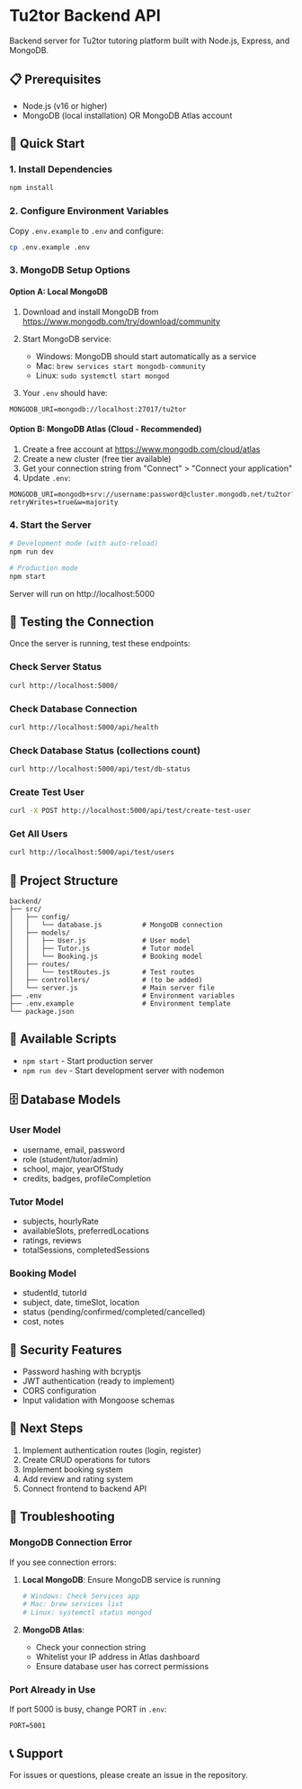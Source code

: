 # Tu2tor Backend API

Backend server for Tu2tor tutoring platform built with Node.js, Express, and MongoDB.

## 📋 Prerequisites

- Node.js (v16 or higher)
- MongoDB (local installation) OR MongoDB Atlas account

## 🚀 Quick Start

### 1. Install Dependencies

```bash
npm install
```

### 2. Configure Environment Variables

Copy `.env.example` to `.env` and configure:

```bash
cp .env.example .env
```

### 3. MongoDB Setup Options

#### Option A: Local MongoDB

1. Download and install MongoDB from https://www.mongodb.com/try/download/community
2. Start MongoDB service:
   - Windows: MongoDB should start automatically as a service
   - Mac: `brew services start mongodb-community`
   - Linux: `sudo systemctl start mongod`

3. Your `.env` should have:
```env
MONGODB_URI=mongodb://localhost:27017/tu2tor
```

#### Option B: MongoDB Atlas (Cloud - Recommended)

1. Create a free account at https://www.mongodb.com/cloud/atlas
2. Create a new cluster (free tier available)
3. Get your connection string from "Connect" > "Connect your application"
4. Update `.env`:
```env
MONGODB_URI=mongodb+srv://username:password@cluster.mongodb.net/tu2tor?retryWrites=true&w=majority
```

### 4. Start the Server

```bash
# Development mode (with auto-reload)
npm run dev

# Production mode
npm start
```

Server will run on http://localhost:5000

## 🧪 Testing the Connection

Once the server is running, test these endpoints:

### Check Server Status
```bash
curl http://localhost:5000/
```

### Check Database Connection
```bash
curl http://localhost:5000/api/health
```

### Check Database Status (collections count)
```bash
curl http://localhost:5000/api/test/db-status
```

### Create Test User
```bash
curl -X POST http://localhost:5000/api/test/create-test-user
```

### Get All Users
```bash
curl http://localhost:5000/api/test/users
```

## 📁 Project Structure

```
backend/
├── src/
│   ├── config/
│   │   └── database.js          # MongoDB connection
│   ├── models/
│   │   ├── User.js              # User model
│   │   ├── Tutor.js             # Tutor model
│   │   └── Booking.js           # Booking model
│   ├── routes/
│   │   └── testRoutes.js        # Test routes
│   ├── controllers/             # (to be added)
│   └── server.js                # Main server file
├── .env                         # Environment variables
├── .env.example                 # Environment template
└── package.json
```

## 🔧 Available Scripts

- `npm start` - Start production server
- `npm run dev` - Start development server with nodemon

## 🗄️ Database Models

### User Model
- username, email, password
- role (student/tutor/admin)
- school, major, yearOfStudy
- credits, badges, profileCompletion

### Tutor Model
- subjects, hourlyRate
- availableSlots, preferredLocations
- ratings, reviews
- totalSessions, completedSessions

### Booking Model
- studentId, tutorId
- subject, date, timeSlot, location
- status (pending/confirmed/completed/cancelled)
- cost, notes

## 🔐 Security Features

- Password hashing with bcryptjs
- JWT authentication (ready to implement)
- CORS configuration
- Input validation with Mongoose schemas

## 📝 Next Steps

1. Implement authentication routes (login, register)
2. Create CRUD operations for tutors
3. Implement booking system
4. Add review and rating system
5. Connect frontend to backend API

## 🐛 Troubleshooting

### MongoDB Connection Error

If you see connection errors:

1. **Local MongoDB**: Ensure MongoDB service is running
   ```bash
   # Windows: Check Services app
   # Mac: brew services list
   # Linux: systemctl status mongod
   ```

2. **MongoDB Atlas**:
   - Check your connection string
   - Whitelist your IP address in Atlas dashboard
   - Ensure database user has correct permissions

### Port Already in Use

If port 5000 is busy, change PORT in `.env`:
```env
PORT=5001
```

## 📞 Support

For issues or questions, please create an issue in the repository.
